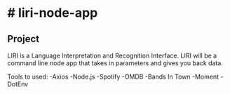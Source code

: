 <h1># liri-node-app</h1>
<h2>Project</h2>
<p>LIRI is a Language Interpretation and Recognition Interface. LIRI will be a command line node app that takes in parameters and gives you back data.</p>


Tools to used:
-Axios
-Node.js
-Spotify
-OMDB
-Bands In Town
-Moment
-DotEnv
